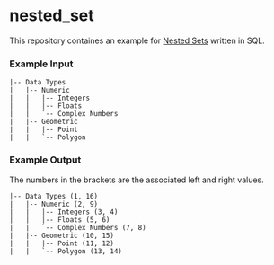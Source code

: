 # nested_set

This repository containes an example for [Nested Sets](https://en.wikipedia.org/wiki/Nested_set_model) written in SQL.

### Example Input

```
|-- Data Types
|   |-- Numeric
|   |   |-- Integers
|   |   |-- Floats
|   |   `-- Complex Numbers
|   |-- Geometric
|   |   |-- Point
|   |   `-- Polygon
```

### Example Output

The numbers in the brackets are the associated left and right values.

```
|-- Data Types (1, 16)
|   |-- Numeric (2, 9)
|   |   |-- Integers (3, 4)
|   |   |-- Floats (5, 6)
|   |   `-- Complex Numbers (7, 8)
|   |-- Geometric (10, 15)
|   |   |-- Point (11, 12)
|   |   `-- Polygon (13, 14)
```

